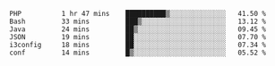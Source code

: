 
<!--START_SECTION:waka-->

```text
PHP          1 hr 47 mins    ██████████▒░░░░░░░░░░░░░░   41.50 %
Bash         33 mins         ███▒░░░░░░░░░░░░░░░░░░░░░   13.12 %
Java         24 mins         ██▒░░░░░░░░░░░░░░░░░░░░░░   09.45 %
JSON         19 mins         ██░░░░░░░░░░░░░░░░░░░░░░░   07.70 %
i3config     18 mins         ██░░░░░░░░░░░░░░░░░░░░░░░   07.34 %
conf         14 mins         █▒░░░░░░░░░░░░░░░░░░░░░░░   05.52 %
```

<!--END_SECTION:waka-->

<!--unk0e-ctrlmd-blitzh-->

